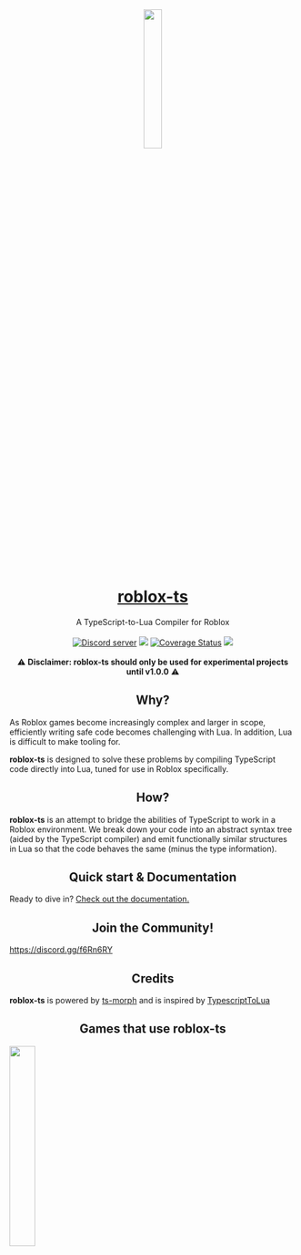 <div align="center"><img width=25% src="https://i.imgur.com/yCjHmng.png"></div>
<h1 align="center"><a href="https://roblox-ts.github.io/">roblox-ts</a></h1>
<div align="center">A TypeScript-to-Lua Compiler for Roblox</div>
<br>
<div align="center">
	<a href="https://discord.gg/f6Rn6RY"><img src="https://discordapp.com/api/guilds/476080952636997633/embed.png" alt="Discord server" /></a>
	<a href="https://travis-ci.org/roblox-ts/roblox-ts"><img src="https://travis-ci.org/roblox-ts/roblox-ts.svg?branch=master"></a>
	<a href="https://coveralls.io/github/roblox-ts/roblox-ts?branch=master"><img src="https://coveralls.io/repos/github/roblox-ts/roblox-ts/badge.svg?branch=master" alt="Coverage Status" /></a>
	<a href="https://www.npmjs.com/package/roblox-ts"><img src="https://badge.fury.io/js/roblox-ts.svg"></a>
</div>
<div>&nbsp;</div>
<div align="center">⚠️ <b>Disclaimer: roblox-ts should only be used for experimental projects until v1.0.0</b> ⚠️</div>

<h2 align="center">Why?</h2>

As Roblox games become increasingly complex and larger in scope, efficiently writing safe code becomes challenging with Lua. In addition, Lua is difficult to make tooling for.

**roblox-ts** is designed to solve these problems by compiling TypeScript code directly into Lua, tuned for use in Roblox specifically.

<h2 align="center">How?</h2>

**roblox-ts** is an attempt to bridge the abilities of TypeScript to work in a Roblox environment. We break down your code into an abstract syntax tree (aided by the TypeScript compiler) and emit functionally similar structures in Lua so that the code behaves the same (minus the type information).

<h2 align="center">Quick start & Documentation</h2>

Ready to dive in? [Check out the documentation.](https://roblox-ts.github.io/docs/)

<h2 align="center">Join the Community!</h2>

https://discord.gg/f6Rn6RY

<h2 align="center">Credits</h2>

**roblox-ts** is powered by [ts-morph](https://github.com/dsherret/ts-morph) and is inspired by [TypescriptToLua](https://github.com/Perryvw/TypescriptToLua)

<h2 align="center">Games that use roblox-ts</h2>

<a href="https://www.roblox.com/games/2184151436/Dungeon-Life-Pre-Alpha"><img width=30% src="https://i.imgur.com/JSFPTA0.png"></a>
